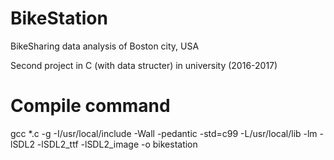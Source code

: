 # BikeStation
BikeSharing data analysis of Boston city, USA

Second project in C (with data structer) in university (2016-2017)

# Compile command
gcc *.c -g -I/usr/local/include -Wall -pedantic -std=c99 -L/usr/local/lib -lm -lSDL2 -lSDL2_ttf -lSDL2_image -o bikestation
